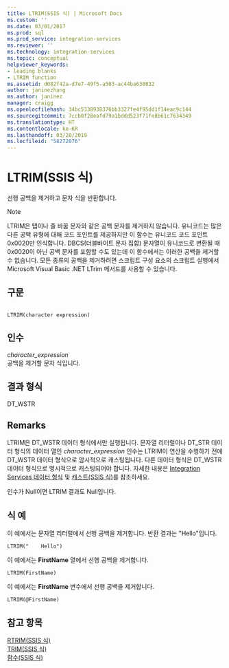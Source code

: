 ```yaml
---
title: LTRIM(SSIS 식) | Microsoft Docs
ms.custom: ''
ms.date: 03/01/2017
ms.prod: sql
ms.prod_service: integration-services
ms.reviewer: ''
ms.technology: integration-services
ms.topic: conceptual
helpviewer_keywords:
- leading blanks
- LTRIM function
ms.assetid: d082f42a-d7e7-49f5-a503-ac44ba630832
author: janinezhang
ms.author: janinez
manager: craigg
ms.openlocfilehash: 34bc5338938376bb3327fe4f95dd1f14eac9c144
ms.sourcegitcommit: 7ccb8f28eafd79a1bddd523f71fe8b61c7634349
ms.translationtype: HT
ms.contentlocale: ko-KR
ms.lasthandoff: 03/20/2019
ms.locfileid: "58272076"
---
```

# <a name="ltrim-ssis-expression"></a>LTRIM(SSIS 식)
  선행 공백을 제거하고 문자 식을 반환합니다.  
  
> [!NOTE]  
>  LTRIM은 탭이나 줄 바꿈 문자와 같은 공백 문자를 제거하지 않습니다. 유니코드는 많은 다른 공백 유형에 대해 코드 포인트를 제공하지만 이 함수는 유니코드 코드 포인트 0x0020만 인식합니다. DBCS(더블바이트 문자 집합) 문자열이 유니코드로 변환될 때 0x0020이 아닌 공백 문자를 포함할 수도 있는데 이 함수에서는 이러한 공백을 제거할 수 없습니다. 모든 종류의 공백을 제거하려면 스크립트 구성 요소의 스크립트 실행에서 Microsoft Visual Basic .NET LTrim 메서드를 사용할 수 있습니다.  
  
## <a name="syntax"></a>구문  
  
```  
  
LTRIM(character expression)  
```  
  
## <a name="arguments"></a>인수  
 *character_expression*  
 공백을 제거할 문자 식입니다.  
  
## <a name="result-types"></a>결과 형식  
 DT_WSTR  
  
## <a name="remarks"></a>Remarks  
 LTRIM은 DT_WSTR 데이터 형식에서만 실행됩니다. 문자열 리터럴이나 DT_STR 데이터 형식의 데이터 열인 *character_expression* 인수는 LTRIM이 연산을 수행하기 전에 DT_WSTR 데이터 형식으로 암시적으로 캐스팅됩니다. 다른 데이터 형식은 DT_WSTR 데이터 형식으로 명시적으로 캐스팅되어야 합니다. 자세한 내용은 [Integration Services 데이터 형식](../../integration-services/data-flow/integration-services-data-types.md) 및 [캐스트&#40;SSIS 식&#41;](../../integration-services/expressions/cast-ssis-expression.md)를 참조하세요.  
  
 인수가 Null이면 LTRIM 결과도 Null입니다.  
  
## <a name="expression-examples"></a>식 예  
 이 예에서는 문자열 리터럴에서 선행 공백을 제거합니다. 반환 결과는 "Hello"입니다.  
  
```  
LTRIM("    Hello")  
```  
  
 이 예에서는 **FirstName** 열에서 선행 공백을 제거합니다.  
  
```  
LTRIM(FirstName)  
```  
  
 이 예에서는 **FirstName** 변수에서 선행 공백을 제거합니다.  
  
```  
LTRIM(@FirstName)  
```  
  
## <a name="see-also"></a>참고 항목  
 [RTRIM&#40;SSIS 식&#41;](../../integration-services/expressions/rtrim-ssis-expression.md)   
 [TRIM&#40;SSIS 식&#41;](../../integration-services/expressions/trim-ssis-expression.md)   
 [함수&#40;SSIS 식&#41;](../../integration-services/expressions/functions-ssis-expression.md)  
  
  

